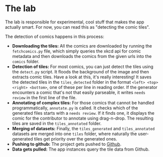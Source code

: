 # The lab

The lab is responsible for experimental, cool stuff that makes the app actually
smart. For now, you can read this as "detecting the comic tiles".

The detection of comics happens in this process:
* **Downloading the tiles:** All the comics are downloaded by running the
  `fetchcomics.py` file, which simply queries the xkcd api for comic metadata
  and then downloads the comics from the given urls into the `comics` folder.
* **Detection of tiles:** For most comics, you can just detect the tiles using
  the `detect.py` script. It floods the background of the image and then
  extracts comic tiles. Have a look at this, it's really interesting!
  It saves the detected tiles in the `tiles_detected` folder in the format
  `<left> <top> <right> <bottom>`, one of these per line in reading order.
  If the generator encounters a comic that's not that easily parseable, it
  writes `needs review` in the first line of the file.
* **Annotating of complex tiles:** For those comics that cannot be handled
  programmatically, `annotate.py` is called. It checks which of the generated
  files starts with a `needs review`. If it finds one, it displays the comic
  for the contributor to annotate using drag-n-drop. The resulting tiles are
  saved in the `tiles_annotated` folder.
* **Merging of datasets:** Finally, the `tiles_generated` and `tiles_annotated`
  datasets are merged into one `tiles` folder, where naturally the
  user-generated tiles get priority over the generated ones.
* **Pushing to github:** The project gets pushed to [Github](https://github.com/marcelgarus/xkcd/tree/master/).
* **Data gets pulled:** The app instances query the tile data from Github.
